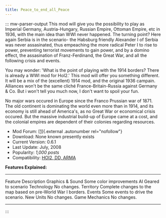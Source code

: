 ```yaml
---
title: Peace_to_end_all_Peace
---
```


::: mw-parser-output
This mod will give you the possibility to play as Imperial Germany,
Austria-Hungary, Russian Empire, Ottoman Empire, etc in 1936, with the
main idea than WWI never happened. The turning point? Here again Serbia
is in the scenario- the Habsburg friendly Alexander I of Serbia was
never assasinated, thus empeaching the more radical Peter I to rise to
power, preventing terrorist movements to gain power, and by a domino
effect, the assasination of Franz-Ferdinand, the Great War, and all the
following crisis and events.

You may wonder: \'What is the point of playing with the 1914 borders?
There is already a WWI mod for HoI2.\' This mod will offer you something
different. It will be a mix of the (excellent) 1914 mod, and the
original 1936 campain. Alliances won\'t be the same cliché
France-Britain-Russia against Germany & Co. But i won\'t tell you much
now, I don\'t want to spoil your fun.

No major wars occured in Europe since the Franco Prussian war of 1871.
The old continent is dominating the world even more than in 1914, and
its economy is still ahead of America\'s, as no Great War or economical
crisis occured. But the massive industrial build-up of Europe came at a
cost, and the colonial empires are dependent of their colonies regarding
resources.

- Mod Forum:
  [\[1\]](http://forum.paradoxplaza.com/forum/showthread.php?t=324972){.external
  .autonumber rel="nofollow"}
- Download: None known presently exists
- Current Version: 0.6.1
- Last Update: July, 2008
- Popularity: _1,000 posts_
- Compatibility: [HOI2, DD,
  ARMA](/wiki/Abbreviations#H "Abbreviations")

**Features Explained:**

---

Feature Description
Graphics & Sound Some color improvements
AI Geared to scenario
Technology No changes.
Territory Complete changes to the map based on pre-World War I borders.
Events Some events to drive the scenario.
New Units No changes.
Game Mechanics No changes.

---

:::
